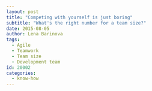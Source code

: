 ```yaml
---
layout: post
title: "Competing with yourself is just boring"
subtitle: "What's the right number for a team size?"
date: 2015-08-05
author: Lena Barinova
tags:
  - Agile
  - Teamwork
  - Team size
  - Development team
id: 20002
categories:
  - know-how
---
```


